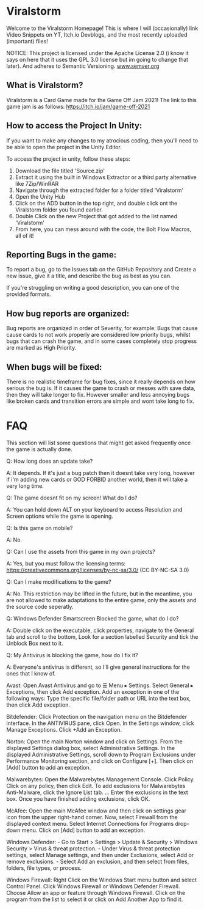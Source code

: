 # Viralstorm 
Welcome to the Viralstorm Homepage! This is where I will (occasionally) link Video Snippets on YT, Itch.io Devblogs, and the most recently uploaded (important) files!

NOTICE: This project is licensed under the Apache License 2.0 (i know it says on here that it uses the GPL 3.0 license but im going to change that later). And adheres to Semantic Versioning. www.semver.org

## What is Viralstorm?
Viralstorm is a Card Game made for the Game Off Jam 2021! The link to this game jam is as follows: https://itch.io/jam/game-off-2021

## How to access the Project In Unity:
If you want to make any changes to my atrocious coding, then you'll need to be able to open the project in the Unity Editor.

To access the project in unity, follow these steps:
1. Download the file titled 'Source.zip'
2. Extract it using the built in Windows Extractor or a third party alternative like 7Zip/WinRAR
3. Navigate through the extracted folder for a folder titled 'Viralstorm'
4. Open the Unity Hub
5. Click on the ADD button in the top right, and double click ont the Viralstorm folder you found earlier.
6. Double Click on the new Project that got added to the list named 'Viralstorm'
7. From here, you can mess around with the code, the Bolt Flow Macros, all of it!

## Reporting Bugs in the game:
To report a bug, go to the Issues tab on the GitHub Repository and Create a new issue, give it a title, and describe the bug as best as you can.

If you're struggling on writing a good description, you can one of the provided formats.

## How bug reports are organized:
Bug reports are organized in order of Severity, for example: Bugs that cause cause cards to not work properly are considered low priority bugs, whilst bugs that can crash the game, and in some cases completely stop progress are marked as High Priority.

## When bugs will be fixed:
There is no realistic timeframe for bug fixes, since it really depends on how serious the bug is. If it causes the game to crash or messes with save data, then they will take longer to fix. However smaller and less annoying bugs like broken cards and transition errors are simple and wont take long to fix.

# FAQ
This section will list some questions that might get asked frequently once the game is actually done.

Q: How long does an update take?

A: It depends. If it's just a bug patch then it doesnt take very long, however if i'm adding new cards or GOD FORBID another world, then it will take a very long time.

Q: The game doesnt fit on my screen! What do I do?

A: You can hold down ALT on your keyboard to access Resolution and Screen options while the game is opening.

Q: Is this game on mobile?

A: No.

Q: Can I use the assets from this game in my own projects?

A: Yes, but you must follow the licensing terms: https://creativecommons.org/licenses/by-nc-sa/3.0/ (CC BY-NC-SA 3.0)

Q: Can I make modifications to the game?

A: No. This restriction may be lifted in the future, but in the meantime, you are not allowed to make adaptations to the entire game, only the assets and the source code seperatly.

Q: Windows Defender Smartscreen Blocked the game, what do I do?

A: Double click on the executable, click properties, navigate to the General tab and scroll to the bottom, Look for a section labelled Security and tick the Unblock Box next to it.

Q: My Antivirus is blocking the game, how do I fix it?

A: Everyone's antivirus is different, so I'll give general instructions for the ones that I know of. 

Avast: Open Avast Antivirus and go to ☰ Menu ▸ Settings.
Select General ▸ Exceptions, then click Add exception.
Add an exception in one of the following ways: Type the specific file/folder path or URL into the text box, then click Add exception.

Bitdefender: Click Protection on the navigation menu on the Bitdefender interface.
In the ANTIVIRUS pane, click Open.
In the Settings window, click Manage Exceptions.
Click +Add an Exception.

Norton: Open the main Norton window and click on Settings. From the displayed Settings dialog box, select Administrative Settings. In the displayed Administrative Settings, scroll down to Program Exclusions under Performance Monitoring section, and click on Configure [+]. Then click on [Add] button to add an exception.

Malwarebytes: Open the Malwarebytes Management Console.
Click Policy.
Click on any policy, then click Edit.
To add exclusions for Malwarebytes Anti-Malware, click the Ignore List tab. ...
Enter the exclusions in the text box.
Once you have finished adding exclusions, click OK.

McAfee: Open the main McAfee window and then click on settings gear icon from the upper right-hand corner.
Now, select Firewall from the displayed context menu.
Select Internet Connections for Programs drop-down menu.
Click on [Add] button to add an exception.

Windows Defender: - Go to Start > Settings > Update & Security > Windows Security > Virus & threat protection. - Under Virus & threat protection settings, select Manage settings, and then under Exclusions, select Add or remove exclusions. - Select Add an exclusion, and then select from files, folders, file types, or process.

Windows Firewall: Right Click on the Windows Start menu button and select Control Panel.
Click Windows Firewall or Windows Defender Firewall.
Choose Allow an app or feature through Windows Firewall.
Click on the program from the list to select it or click on Add Another App to find it.





